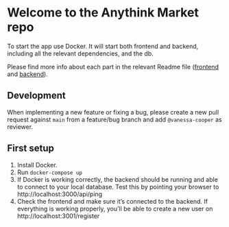 # Welcome to the Anythink Market repo

To start the app use Docker. It will start both frontend and backend, including all the relevant dependencies, and the db.

Please find more info about each part in the relevant Readme file ([frontend](frontend/readme.md) and [backend](backend/README.md)).

## Development

When implementing a new feature or fixing a bug, please create a new pull request against `main` from a feature/bug branch and add `@vanessa-cooper` as reviewer.

## First setup

1. Install Docker.
2. Run `docker-compose up`
3. If Docker is working correctly, the backend should be running and able to connect to your local database. Test this by pointing your browser to http://localhost:3000/api/ping
4. Check the frontend and make sure it’s connected to the backend. If everything is working properly, you’ll be able to create a new user on http://localhost:3001/register